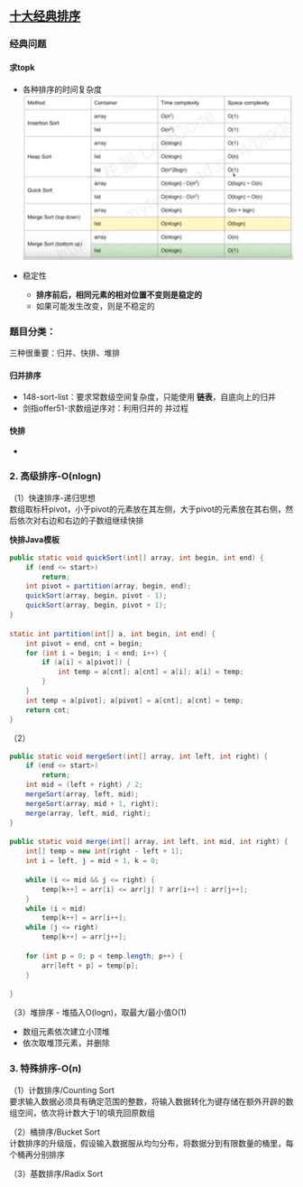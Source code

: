 ## [十大经典排序](https://www.cnblogs.com/onepixel/articles/7674659.html)     



### 经典问题
#### 求topk    






- 各种排序的时间复杂度    
![](./imgs/complexity1.png)      

- 稳定性
  - **排序前后，相同元素的相对位置不变则是稳定的**
  - 如果可能发生改变，则是不稳定的  


### 题目分类：
三种很重要：归并、快排、堆排    

#### 归并排序   
- 148-sort-list：要求常数级空间复杂度，只能使用 **链表**，自底向上的归并
- 剑指offer51-求数组逆序对：利用归并的 并过程


#### 快排 
- 














### 2. 高级排序-O(nlogn)     
（1）快速排序-递归思想         
数组取标杆pivot，小于pivot的元素放在其左侧，大于pivot的元素放在其右侧，然后依次对右边和右边的子数组继续快排          

**快排Java模板**    
```Java
public static void quickSort(int[] array, int begin, int end) {
    if (end <= start>)
        return;
    int pivot = partition(array, begin, end);
    quickSort(array, begin, pivot - 1);
    quickSort(array, begin, pivot + 1);
} 

static int partition(int[] a, int begin, int end) {
    int pivot = end, cnt = begin;
    for (int i = begin; i < end; i++) {
        if (a[i] < a[pivot]) {
            int temp = a[cnt]; a[cnt] = a[i]; a[i] = temp;
        }
    }
    int temp = a[pivot]; a[pivot] = a[cnt]; a[cnt] = temp;
    return cnt;
}
```

（2）      

```Java
public static void mergeSort(int[] array, int left, int right) {
    if (end <= start>)
        return;
    int mid = (left + right) / 2;
    mergeSort(array, left, mid);
    mergeSort(array, mid + 1, right);
    merge(array, left, mid, right);
}

public static void merge(int[] array, int left, int mid, int right) {
    int[] temp = new int[right - left + 1];
    int i = left, j = mid + 1, k = 0;

    while (i <= mid && j <= right) {
        temp[k++] = arr[i] <= arr[j] ? arr[i++] : arr[j++];
    }
    while (i < mid)
        temp[k++] = arr[i++];
    while (j <= right)
        temp[k++] = arr[j++];
    
    for (int p = 0; p < temp.length; p++) {
        arr[left + p] = temp[p];
    }

}

```


（3）堆排序 - 堆插入O(logn)，取最大/最小值O(1) 
- 数组元素依次建立小顶堆
- 依次取堆顶元素，并删除    





### 3. 特殊排序-O(n)    
（1）计数排序/Counting Sort       
要求输入数据必须具有确定范围的整数，将输入数据转化为键存储在额外开辟的数组空间，依次将计数大于1的填充回原数组       

（2）桶排序/Bucket Sort    
计数排序的升级版，假设输入数据服从均匀分布，将数据分到有限数量的桶里，每个桶再分别排序     

（3）基数排序/Radix Sort    






